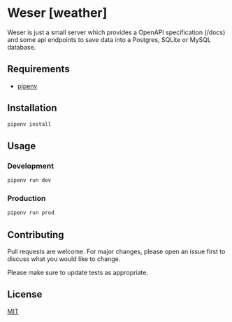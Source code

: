 # Weser [weather]

Weser is just a small server which provides a OpenAPI specification (/docs) and some api endpoints to save data into a Postgres, SQLite or MySQL database.

## Requirements

- [pipenv](https://github.com/pypa/pipenv)

## Installation

```bash
pipenv install
```

## Usage

### Development

```bash
pipenv run dev
```

### Production

```bash
pipenv run prod
```


## Contributing
Pull requests are welcome. For major changes, please open an issue first to discuss what you would like to change.

Please make sure to update tests as appropriate.

## License
[MIT](https://choosealicense.com/licenses/mit/)
